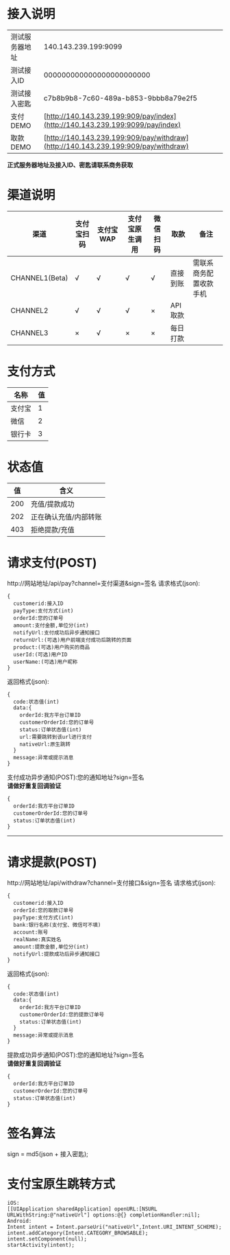 接入说明
====
|||
|----|----|
|测试服务器地址|140.143.239.199:9099|
|测试接入ID|000000000000000000000000|
|测试接入密匙|c7b8b9b8-7c60-489a-b853-9bbb8a79e2f5|
|支付DEMO|[http://140.143.239.199:909/pay/index](http://140.143.239.199:9099/pay/index)|
|取款DEMO|[http://140.143.239.199:909/pay/withdraw](http://140.143.239.199:909/pay/withdraw)|
**正式服务器地址及接入ID、密匙请联系商务获取**

渠道说明
====
|渠道|支付宝扫码|支付宝WAP|支付宝原生调用|微信扫码|取款|备注|
|----|----|----|----|----|----|----|
|CHANNEL1(Beta)|√|√|√|√|直接到账|需联系商务配置收款手机|
|CHANNEL2|√|√|√|×|API取款||
|CHANNEL3|×|√|×|×|每日打款||

支付方式
====
|名称|值|
|----|----|
|支付宝|1|
|微信|2|
|银行卡|3|

状态值
====
|值|含义|
|----|----|
|200|充值/提款成功|
|202|正在确认充值/内部转账|
|403|拒绝提款/充值|

请求支付(POST)
====
http://网站地址/api/pay?channel=支付渠道&sign=签名
请求格式(json):
````
{
  customerid:接入ID
  payType:支付方式(int)
  orderId:您的订单号
  amount:支付金额,单位分(int)
  notifyUrl:支付成功后异步通知接口
  returnUrl:(可选)用户前端支付成功后跳转的页面
  product:(可选)用户购买的商品
  userId:(可选)用户ID
  userName:(可选)用户昵称
}
````
返回格式(json):
````
{
  code:状态值(int)
  data:{
    orderId:我方平台订单ID
    customerOrderId:您的订单号
    status:订单状态值(int)
    url:需要跳转到该url进行支付
    nativeUrl:原生跳转
  }
  message:异常或提示消息
}
````
支付成功异步通知(POST):您的通知地址?sign=签名  
**请做好重复回调验证**
````
{
  orderId:我方平台订单ID
  customerOrderId:您的订单号
  status:订单状态值(int)
}
````
----
请求提款(POST)
====
http://网站地址/api/withdraw?channel=支付接口&sign=签名
请求格式(json):
````
{
  customerid:接入ID
  orderId:您的取款订单号
  payType:支付方式(int)
  bank:银行名称(支付宝、微信可不填)
  account:账号
  realName:真实姓名
  amount:提款金额,单位分(int)
  notifyUrl:提款成功后异步通知接口
}
````
返回格式(json):
````
{
  code:状态值(int)
  data:{
    orderId:我方平台订单ID
    customerOrderId:您的提款订单号
    status:订单状态值(int)
  }
  message:异常或提示消息
}
````

提款成功异步通知(POST):您的通知地址?sign=签名  
**请做好重复回调验证**
````
{
  orderId:我方平台订单ID
  customerOrderId:您的订单号
  status:订单状态值(int)
}
````

签名算法
====
sign = md5(json + 接入密匙);

支付宝原生跳转方式
====
````
iOS:
[[UIApplication sharedApplication] openURL:[NSURL URLWithString:@"nativeUrl"] options:@{} completionHandler:nil];
Android:
Intent intent = Intent.parseUri("nativeUrl",Intent.URI_INTENT_SCHEME); intent.addCategory(Intent.CATEGORY_BROWSABLE); intent.setComponent(null);
startActivity(intent);
````

